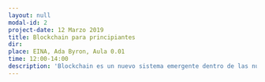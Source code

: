 ```yaml
---
layout: null
modal-id: 2
project-date: 12 Marzo 2019
title: Blockchain para principiantes
dir: 
place: EINA, Ada Byron, Aula 0.01
time: 12:00-14:00
description: 'Blockchain es un nuevo sistema emergente dentro de las nuevas tecnologías que está en actualmente en auge. Tras su uso en el mundo de las criptomonedas, se ha tendido a especializar esta tecnología en ese ámbito, aunque realmente que puede aplicarse junto con cualquier otra tecnología que conocemos e interactuar con ella sin problemas.'
---
```


